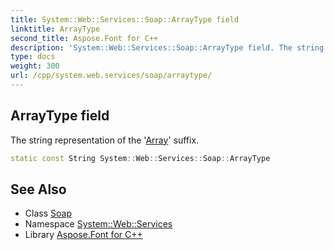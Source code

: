 ```yaml
---
title: System::Web::Services::Soap::ArrayType field
linktitle: ArrayType
second_title: Aspose.Font for C++
description: 'System::Web::Services::Soap::ArrayType field. The string representation of the ''Array'' suffix in C++.'
type: docs
weight: 300
url: /cpp/system.web.services/soap/arraytype/
---
```

## ArrayType field


The string representation of the '[Array](../../../system/array/)' suffix.

```cpp
static const String System::Web::Services::Soap::ArrayType
```

## See Also

* Class [Soap](../)
* Namespace [System::Web::Services](../../)
* Library [Aspose.Font for C++](../../../)

